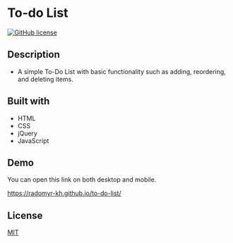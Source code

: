 # To-do List
[![GitHub license](https://img.shields.io/github/license/Radomyr-kh/to-do-list)](https://github.com/Radomyr-kh/to-do-list/blob/main/LICENSE.md)

## Description
- A simple To-Do List with basic functionality such as adding, reordering, and deleting items.


## Built with 
- HTML
- CSS
- jQuery
- JavaScript

## Demo
You can open this link on both desktop and mobile.

https://radomyr-kh.github.io/to-do-list/


## License
[MIT](https://choosealicense.com/licenses/mit/)
